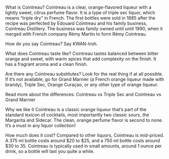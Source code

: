 What is Cointreau?
Cointreau is a clear, orange-flavored liqueur with a lightly sweet, citrus perfume flavor. It is a type of triple sec liquor, which means “triple dry” in French. The first bottles were sold in 1885 after the recipe was perfected by Edouard Cointreau and his family business, Cointreau Distillery. The business was family owned until until 1990, when it merged with French company Rémy Martin to form Rémy Cointreau.

How do you say Cointreau? Say KWAN-troh.

What does Cointreau taste like?
Cointreau tastes balanced between bitter orange and sweet, with warm spices that add complexity on the finish. It has a fragrant aroma and a clean finish.

Are there any Cointreau substitutes? Look for the real thing if at all possible. If it’s not available, go for Grand Marnier (a French orange liqueur made with brandy), Triple Sec, Orange Curaçao, or any other type of orange liqueur.

Read more about the differences: Cointreau vs Triple Sec and Cointreau vs Grand Marnier

Why we like it
Cointreau is a classic orange liqueur that’s part of the standard lexicon of cocktails, most importantly two classic sours, the Margarita and Sidecar. The clean, orange perfume flavor is second to none. It’s a must in any liquor collection!

How much does it cost?
Compared to other liquors, Cointreau is mid-priced. A 375 ml bottle costs around $20 to $25, and a 750 ml bottle costs around $30 to 35. Cointreau is typically used in small amounts, around 1 ounce per drink, so a bottle will last you quite a while.
